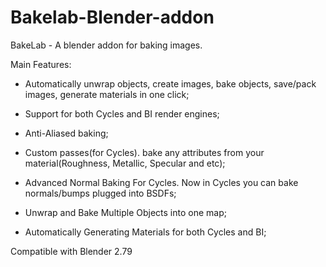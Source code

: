 # Bakelab-Blender-addon

BakeLab - A blender addon for baking images.

Main Features:

- Automatically unwrap objects, create images, bake objects, save/pack images, generate materials in one click;

- Support for both Cycles and BI render engines;

- Anti-Aliased baking;

- Custom passes(for Cycles). bake any attributes from your material(Roughness, Metallic, Specular and etc);

- Advanced Normal Baking For Cycles. Now in Cycles you can bake normals/bumps plugged into BSDFs;

- Unwrap and Bake Multiple Objects into one map;

- Automatically Generating Materials for both Cycles and BI;

Compatible with Blender 2.79
